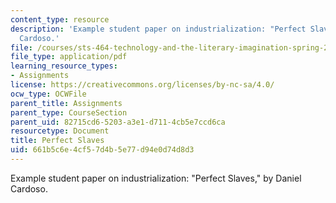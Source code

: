 ```yaml
---
content_type: resource
description: 'Example student paper on industrialization: "Perfect Slaves," by Daniel
  Cardoso.'
file: /courses/sts-464-technology-and-the-literary-imagination-spring-2008/661b5c6e4cf57d4b5e77d94e0d74d8d3_dcardoso_wk4.pdf
file_type: application/pdf
learning_resource_types:
- Assignments
license: https://creativecommons.org/licenses/by-nc-sa/4.0/
ocw_type: OCWFile
parent_title: Assignments
parent_type: CourseSection
parent_uid: 82715cd6-5203-a3e1-d711-4cb5e7ccd6ca
resourcetype: Document
title: Perfect Slaves
uid: 661b5c6e-4cf5-7d4b-5e77-d94e0d74d8d3
---
```

Example student paper on industrialization: "Perfect Slaves," by Daniel Cardoso.